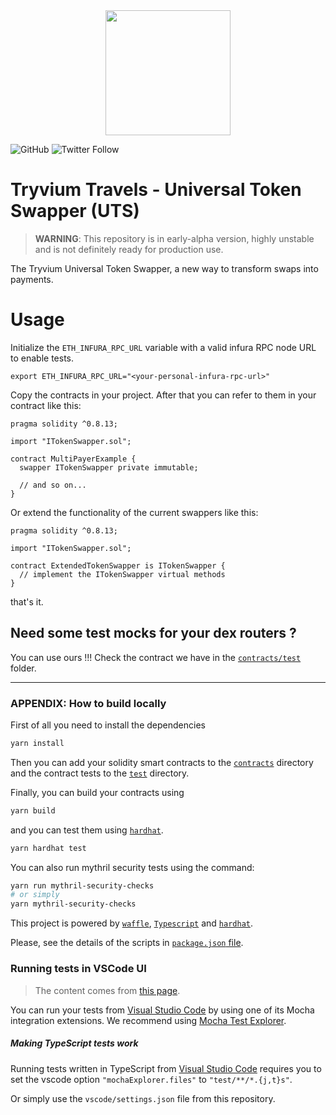 <center>
    <img height=200 src="https://i.imgur.com/Fq80eXT.png" />
</center>

![GitHub](https://img.shields.io/github/license/tryvium-travels/uts-paper-example?style=flat-square)
![Twitter Follow](https://img.shields.io/twitter/follow/tryviumtravels?style=social)

# Tryvium Travels - Universal Token Swapper (UTS)

> **WARNING**: This repository is in early-alpha version, highly unstable and is not definitely ready for production use.

The Tryvium Universal Token Swapper, a new way to transform swaps into payments.

# Usage

Initialize the `ETH_INFURA_RPC_URL` variable with a valid infura RPC node URL to enable tests.

```
export ETH_INFURA_RPC_URL="<your-personal-infura-rpc-url>"
```

Copy the contracts in your project. After that you can refer to them in your contract like this:

``` solidity
pragma solidity ^0.8.13;

import "ITokenSwapper.sol";

contract MultiPayerExample {
  swapper ITokenSwapper private immutable;

  // and so on...
}
```

Or extend the functionality of the current swappers like this:

``` solidity
pragma solidity ^0.8.13;

import "ITokenSwapper.sol";

contract ExtendedTokenSwapper is ITokenSwapper {
  // implement the ITokenSwapper virtual methods
}
```

that's it.

## Need some test mocks for your dex routers ?

You can use ours !!! Check the contract we have in the [`contracts/test`](./contracts/test) folder.

_____

### APPENDIX: How to build locally

First of all you need to install the dependencies

``` bash
yarn install
```

Then you can add your solidity smart contracts to the [`contracts`](./contracts) directory and the contract tests to the [`test`](./test) directory.

Finally, you can build your contracts using

``` bash
yarn build
```

and you can test them using [`hardhat`](https://hardhat.org/guides/waffle-testing.html).

``` bash
yarn hardhat test
```

You can also run mythril security tests using the command:

``` bash
yarn run mythril-security-checks
# or simply
yarn mythril-security-checks
```

This project is powered by [`waffle`](https://getwaffle.io), [`Typescript`](https://www.typescriptlang.org) and [`hardhat`](https://hardhat.org).

Please, see the details of the scripts in [`package.json` file](package.json).

### Running tests in VSCode UI

> The content comes from [this page](https://hardhat.org/guides/vscode-tests.html).

You can run your tests from [Visual Studio Code](https://code.visualstudio.com) by using one of its Mocha integration extensions. We recommend using [Mocha Test Explorer](https://marketplace.visualstudio.com/items?itemName=hbenl.vscode-mocha-test-adapter).

##### Making TypeScript tests work

Running tests written in TypeScript from [Visual Studio Code](https://code.visualstudio.com) requires you to set the vscode option `"mochaExplorer.files"` to `"test/**/*.{j,t}s"`.

Or simply use the `vscode/settings.json` file from this repository.
